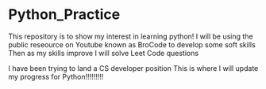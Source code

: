 # Python_Practice
This repository is to show my interest in learning python!
I will be using the public reseource on Youtube known as BroCode to develop some soft skills
Then as my skills improve I will solve Leet Code questions 

I have been trying to land a CS developer position
This is where I will update my progress for Python!!!!!!!!!
